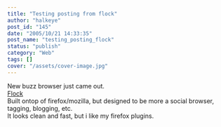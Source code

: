 ```yaml
---
title: "Testing posting from flock"
author: "halkeye"
post_id: "145"
date: "2005/10/21 14:33:35"
post_name: "testing_posting_flock"
status: "publish"
category: "Web"
tags: []
cover: "/assets/cover-image.jpg"
---
```


New buzz browser just came out.  
[Flock](https://www.flock.com/)  
Built ontop of firefox/mozilla, but designed to be more a social browser, tagging, blogging, etc.  
It looks clean and fast, but i like my firefox plugins.
